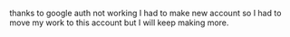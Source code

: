 thanks to google auth not working I had to make new account so I had to move my work to this account but I will keep making more. 
